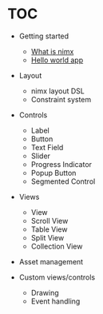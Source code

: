 TOC
===

- Getting started
    - [What is nimx](what-is-nimx.md)
    - [Hello world app](hello-world-app.md)

- Layout
    - nimx layout DSL
    - Constraint system

- Controls
    - Label
    - Button
    - Text Field
    - Slider
    - Progress Indicator
    - Popup Button
    - Segmented Control

- Views
    - View
    - Scroll View
    - Table View
    - Split View
    - Collection View

- Asset management
- Custom views/controls
    - Drawing
    - Event handling
